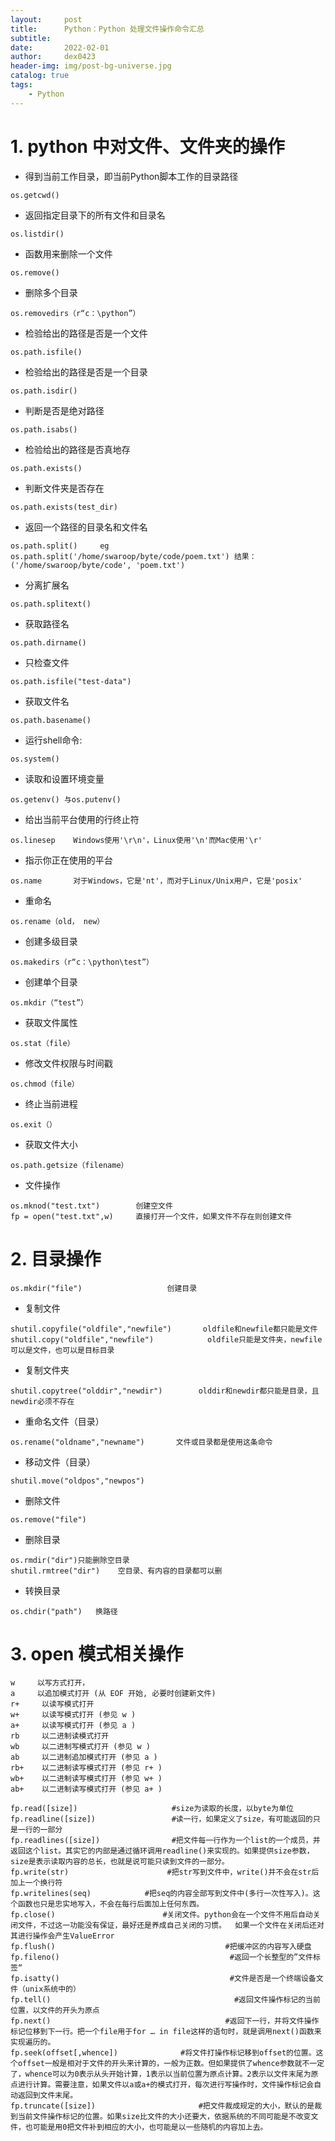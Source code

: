 ```yaml
---
layout:     post
title:      Python：Python 处理文件操作命令汇总
subtitle:   
date:       2022-02-01
author:     dex0423
header-img: img/post-bg-universe.jpg
catalog: true
tags:
    - Python
---
```



# 1. python 中对文件、文件夹的操作
- 得到当前工作目录，即当前Python脚本工作的目录路径
```
os.getcwd()
```

- 返回指定目录下的所有文件和目录名
```
os.listdir()
```

- 函数用来删除一个文件
```
os.remove()
```

- 删除多个目录
```
os.removedirs（r“c：\python”）
```

- 检验给出的路径是否是一个文件
```
os.path.isfile()
```

- 检验给出的路径是否是一个目录
```
os.path.isdir()
```

- 判断是否是绝对路径
```
os.path.isabs()
```

- 检验给出的路径是否真地存
```
os.path.exists()
```
- 判断文件夹是否存在
```
os.path.exists(test_dir)
```
- 返回一个路径的目录名和文件名
```
os.path.split()     eg os.path.split('/home/swaroop/byte/code/poem.txt') 结果：('/home/swaroop/byte/code', 'poem.txt') 
```

- 分离扩展名
```
os.path.splitext()
```

- 获取路径名
```
os.path.dirname()
```

- 只检查文件
```
os.path.isfile("test-data")
```
- 获取文件名
```
os.path.basename()
```

- 运行shell命令:
```
os.system()
```

- 读取和设置环境变量
```
os.getenv() 与os.putenv()
```

- 给出当前平台使用的行终止符
```
os.linesep    Windows使用'\r\n'，Linux使用'\n'而Mac使用'\r'
```

- 指示你正在使用的平台
```
os.name       对于Windows，它是'nt'，而对于Linux/Unix用户，它是'posix'
```
- 重命名
```
os.rename（old， new）
```

- 创建多级目录
```
os.makedirs（r“c：\python\test”）
```

- 创建单个目录
```
os.mkdir（“test”）
```

- 获取文件属性
```
os.stat（file）
```

- 修改文件权限与时间戳
```
os.chmod（file）
```

- 终止当前进程
```
os.exit（）
```

- 获取文件大小
```
os.path.getsize（filename）
```
- 文件操作
```
os.mknod("test.txt")        创建空文件
fp = open("test.txt",w)     直接打开一个文件，如果文件不存在则创建文件
```

# 2. 目录操作

```
os.mkdir("file")                   创建目录
```
- 复制文件

```
shutil.copyfile("oldfile","newfile")       oldfile和newfile都只能是文件
shutil.copy("oldfile","newfile")            oldfile只能是文件夹，newfile可以是文件，也可以是目标目录
```
- 复制文件夹

```
shutil.copytree("olddir","newdir")        olddir和newdir都只能是目录，且newdir必须不存在
```
- 重命名文件（目录）

```
os.rename("oldname","newname")       文件或目录都是使用这条命令
```
- 移动文件（目录）

```
shutil.move("oldpos","newpos")   
```
- 删除文件

```
os.remove("file")
```
- 删除目录

```
os.rmdir("dir")只能删除空目录
shutil.rmtree("dir")    空目录、有内容的目录都可以删
```
- 转换目录

```
os.chdir("path")   换路径
```

# 3. open 模式相关操作

```
w     以写方式打开，
a     以追加模式打开 (从 EOF 开始, 必要时创建新文件)
r+     以读写模式打开
w+     以读写模式打开 (参见 w )
a+     以读写模式打开 (参见 a )
rb     以二进制读模式打开
wb     以二进制写模式打开 (参见 w )
ab     以二进制追加模式打开 (参见 a )
rb+    以二进制读写模式打开 (参见 r+ )
wb+    以二进制读写模式打开 (参见 w+ )
ab+    以二进制读写模式打开 (参见 a+ )

fp.read([size])                     #size为读取的长度，以byte为单位
fp.readline([size])                 #读一行，如果定义了size，有可能返回的只是一行的一部分
fp.readlines([size])                #把文件每一行作为一个list的一个成员，并返回这个list。其实它的内部是通过循环调用readline()来实现的。如果提供size参数，size是表示读取内容的总长，也就是说可能只读到文件的一部分。
fp.write(str)                      #把str写到文件中，write()并不会在str后加上一个换行符
fp.writelines(seq)            #把seq的内容全部写到文件中(多行一次性写入)。这个函数也只是忠实地写入，不会在每行后面加上任何东西。
fp.close()                        #关闭文件。python会在一个文件不用后自动关闭文件，不过这一功能没有保证，最好还是养成自己关闭的习惯。  如果一个文件在关闭后还对其进行操作会产生ValueError
fp.flush()                                      #把缓冲区的内容写入硬盘
fp.fileno()                                      #返回一个长整型的”文件标签“
fp.isatty()                                      #文件是否是一个终端设备文件（unix系统中的）
fp.tell()                                         #返回文件操作标记的当前位置，以文件的开头为原点
fp.next()                                       #返回下一行，并将文件操作标记位移到下一行。把一个file用于for … in file这样的语句时，就是调用next()函数来实现遍历的。
fp.seek(offset[,whence])              #将文件打操作标记移到offset的位置。这个offset一般是相对于文件的开头来计算的，一般为正数。但如果提供了whence参数就不一定了，whence可以为0表示从头开始计算，1表示以当前位置为原点计算。2表示以文件末尾为原点进行计算。需要注意，如果文件以a或a+的模式打开，每次进行写操作时，文件操作标记会自动返回到文件末尾。
fp.truncate([size])                       #把文件裁成规定的大小，默认的是裁到当前文件操作标记的位置。如果size比文件的大小还要大，依据系统的不同可能是不改变文件，也可能是用0把文件补到相应的大小，也可能是以一些随机的内容加上去。
```